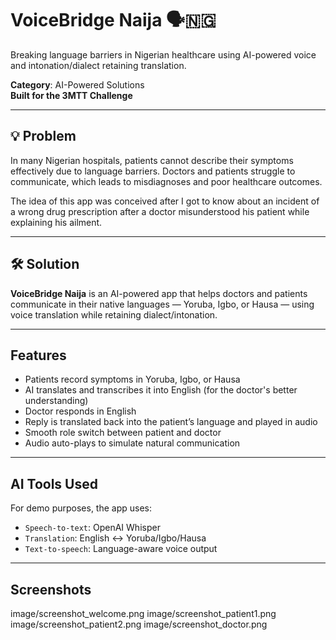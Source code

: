 # VoiceBridge Naija 🗣️🇳🇬
Breaking language barriers in Nigerian healthcare using AI-powered voice and intonation/dialect retaining translation.

**Category**: AI-Powered Solutions  
**Built for the 3MTT Challenge**

---

## 💡 Problem

In many Nigerian hospitals, patients cannot describe their symptoms effectively due to language barriers. Doctors and patients struggle to communicate, which leads to misdiagnoses and poor healthcare outcomes. 

The idea of this app was conceived after I got to know about an incident of a wrong drug prescription after a doctor misunderstood his patient while explaining his ailment.

---

## 🛠️ Solution

**VoiceBridge Naija** is an AI-powered app that helps doctors and patients communicate in their native languages — Yoruba, Igbo, or Hausa — using voice translation while retaining dialect/intonation.

---

## Features

- Patients record symptoms in Yoruba, Igbo, or Hausa
- AI translates and transcribes it into English (for the doctor's better understanding)
- Doctor responds in English
- Reply is translated back into the patient’s language and played in audio 
- Smooth role switch between patient and doctor
- Audio auto-plays to simulate natural communication

---

## AI Tools Used

For demo purposes, the app uses:
- `Speech-to-text`: OpenAI Whisper
- `Translation`: English ↔ Yoruba/Igbo/Hausa
- `Text-to-speech`: Language-aware voice output

---

## Screenshots

image/screenshot_welcome.png
image/screenshot_patient1.png
image/screenshot_patient2.png
image/screenshot_doctor.png

